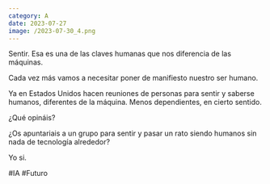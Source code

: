 ```yaml
--- 
category: A 
date: 2023-07-27 
image: /2023-07-30_4.png 
--- 
```


Sentir. Esa es una de las claves humanas que nos diferencia de las máquinas. 

Cada vez más vamos a necesitar poner de manifiesto nuestro ser humano. 

Ya en Estados Unidos hacen reuniones de personas para sentir y saberse humanos, diferentes de la máquina. Menos dependientes, en cierto sentido. 

¿Qué opináis?

¿Os apuntariais a un grupo para sentir y pasar un rato siendo humanos sin nada de tecnología alrededor?

Yo si.

#IA #Futuro